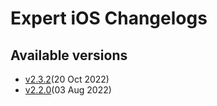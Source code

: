 # Expert iOS Changelogs

## Available versions

* [v2.3.2](releases/2.3.2/index.md)(20 Oct 2022)
* [v2.2.0](releases/2.2.0/index.md)(03 Aug 2022)
